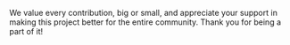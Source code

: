 We value every contribution, big or small, and appreciate your support in making this project better for the entire community. Thank you for being a part of it!

